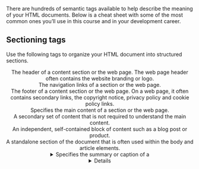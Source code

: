 

There are hundreds of semantic tags available to help describe the meaning of your HTML documents. Below is a cheat sheet with some of the most common ones you’ll use in this course and in your development career.

## Sectioning tags

Use the following tags to organize your HTML document into structured sections.
<header>
The header of a content section or the web page. The web page header often contains the website branding or logo. 
<nav> 
The navigation links of a section or the web page.
<footer>
The footer of a content section or the web page. On a web page, it often contains secondary links, the copyright notice, privacy policy and cookie policy links. 
<main>
Specifies the main content of a section or the web page. 
<aside>
A secondary set of content that is not required to understand the main content.
<article> 
An independent, self-contained block of content such as a blog post or product.
<section>
A standalone section of the document that is often used within the body and article elements.
<details>
A collapsed section of content that can be expanded if the user wishes to view it.
<summary>
Specifies the summary or caption of a 
<details>
element. 
<h1>
<h2>
<h3>
<h4>
<h5>
<h6> 
Headings on the web page.
<h1> 
indicates the most important heading whereas
<h6> 
indicates the least important. 

## Content Tags
<blockquote>
Used to describe a quotation. 
<dd>
Used to define a description for the preceding 
<dt>
element. 
<dl>
Used to define a description list. 
<dt>
Used to describe terms inside 
<dl>
elements. 
<figcaption>
Defines a caption for a photo image. 
<figure>
Applies markup to a photo image. 
<hr>
Adds a horizontal line to the parent element. 
<li>
Used to define an item within a list. 
<menu>
A semantic alternative to 
<ul>
tag.
<ol>
Defines an ordered list. 
<p> 

Defines a paragraph. 
<pre>
Used to represent preformatted text. Typically rendered in the web browser using a monospace font. 
<ul> 
Unordered list

## Inline tags

<a> 
An anchor link to another HTML document. 
<abbr> 
Specifies that the containing text is an abbreviation or acronym.
<b> 
Bolds the containing text. When used to indicate importance use 
<strong>
instead.
<br> 
A line break. Moves the subsequent text to a new line. 
<cite>
Defines the title of creative work (for example a book, poem, song, movie, painting or sculpture). The text in the 
<cite>
element is usually rendered in italics. 
<code>
Indicates that the containing text is a block of computer code. 
<data>
Indicates machine-readable data. 
<em>
Emphasizes the containing text. 
<i>
The containing text is displayed in italics. Used to indicate idiomatic text or technical terms. 
<mark>
The containing text should be marked or highlighted. 
<q>
The containing text is a short quotation. 
<s>
Displays the containing text with a strikethrough or line through it. 
<samp>
The containing text represents a sample.
<small>
Used to represent small text, such as copyright and legal text. 
<span>
A generic element for grouping content for CSS styling. 
<strong>
Displays the containing text in bold. Used to indicate importance. 
<sub>
The containing text is subscript text, displayed with a lowered baseline. 
<sup>
The containing text is superscript text, displayed with a raised baseline. 
<time>
A semantic tag used to display both dates and times. 
<u>
Displays the containing text with a solid underline. 
<var>
The containing text is a variable in a mathematical expression.

## Embedded content and media tags


<audio>
Used to embed audio in web pages. 
<canvas>
Used to render 2D and 3D graphics on web pages. 
<embed>
Used as a containing element for external content provided by an external application such as a media player or plug-in application. 
<iframe> 
Used to embed a nested web page. 
<img>
Embeds an image on a web page. 
<object>
Similar to 
<embed> 
but the content is provided by a web browser plug-in. 
<picture>
An element that contains one 
<img> 
element and one or more 
<source>
elements to offer alternative images for different displays/devices. 
<video>
Embeds a video on a web page. 
<source>
Specifies media resources for <picture>, <audio> and<video> elements.
<svg>
Used to define Scalable Vector Graphics within a web page.

## Table tags

<table>
Defines a table element to display table data within a web page. 
<thead>
Represents the header content of a table. Typically contains one 
<tr>
element. 
<tbody>
Represents the main content of a table. Contains one or more <tr>elements. 
<tfoot> 
Represents the footer content of a table. Typically contains one <tr> element. 
<tr> 
Represents a row in a table. Contains one or more <td> elements when used within <tbody> or <tfoot>. When used within <thead>, contains one or more <th> elements. 
<td> 
Represents a cell in a table. Contains the text content of the cell. 
<th> 
Defines a header cell of a table. Contains the text content of the header. 
<caption>
Defines the caption of a table element. 
<colgroup>
Defines a semantic group of one or more columns in a table for formatting.
<col> Defines a semantic column in a table.